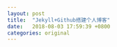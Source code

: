```yaml
---
layout: post
title:  "Jekyll+Github搭建个人博客"
date:   2018-08-03 17:59:39 +0800
categories: original
---
```

